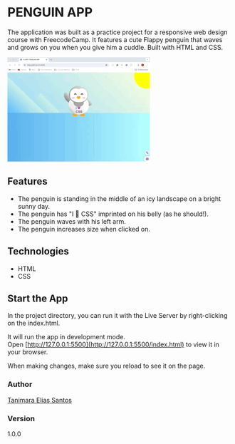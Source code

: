 # PENGUIN APP

The application was built as a practice project for a responsive web design course with FreecodeCamp. It features a cute Flappy penguin that waves and grows on you when you give him a cuddle. Built with HTML and CSS.

![penguin app - Tanimara Elias Santos](penguin-app-showcase.gif)

## Features

- The penguin is standing in the middle of an icy landscape on a bright sunny day.
- The penguin has "I 💜 CSS" imprinted on his belly (as he should!).
- The penguin waves with his left arm.
- The penguin increases size when clicked on.

## Technologies

- HTML
- CSS

## Start the App

In the project directory, you can run it with the Live Server by right-clicking on the index.html.

It will run the app in development mode.\
Open [http://127.0.0.1:5500](http://127.0.0.1:5500/index.html) to view it in your browser.

When making changes, make sure you reload to see it on the page.

### Author

[Tanimara Elias Santos](https://github.com/tanimaraeliassantos)

### Version

1.0.0

